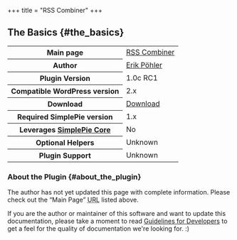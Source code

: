 +++
title = "RSS Combiner"
+++

## The Basics {#the_basics}

<table class="inline">
<tbody>
<tr>
<th>Main page</th>
<td><a href="http://wp-rss-combiner.googlecode.com">RSS Combiner</a></td>
</tr>
<tr>
<th>Author</th>
<td><a href="http://code.google.com/u/iroybot/">Erik Pöhler</a></td>
</tr>
<tr>
<th>Plugin Version</th>
<td>1.0c RC1</td>
</tr>
<tr>
<th>Compatible WordPress version</th>
<td>2.x</td>
</tr>
<tr>
<th>Download</th>
<td><a href="http://code.google.com/p/wp-rss-combiner/downloads/list">Download</a></td>
</tr>
<tr>
<th>Required SimplePie version</th>
<td>1.x</td>
</tr>
<tr>
<th>Leverages <a href="@/wiki/plugins/wordpress/simplepie_core.md">SimplePie Core</a></th>
<td>No</td>
</tr>
<tr>
<th>Optional Helpers</th>
<td>Unknown</td>
</tr>
<tr>
<th>Plugin Support</th>
<td>Unknown</td>
</tr>
</tbody>
</table>

### About the Plugin {#about_the_plugin}

The author has not yet updated this page with complete information. Please check out the “Main Page” <abbr title="Uniform Resource Locator">URL</abbr> listed above.

If you are the author or maintainer of this software and want to update this documentation, please take a moment to read [Guidelines for Developers](@/wiki/plugins/guidelines_for_developers.md) to get a feel for the quality of documentation we're looking for. :)
